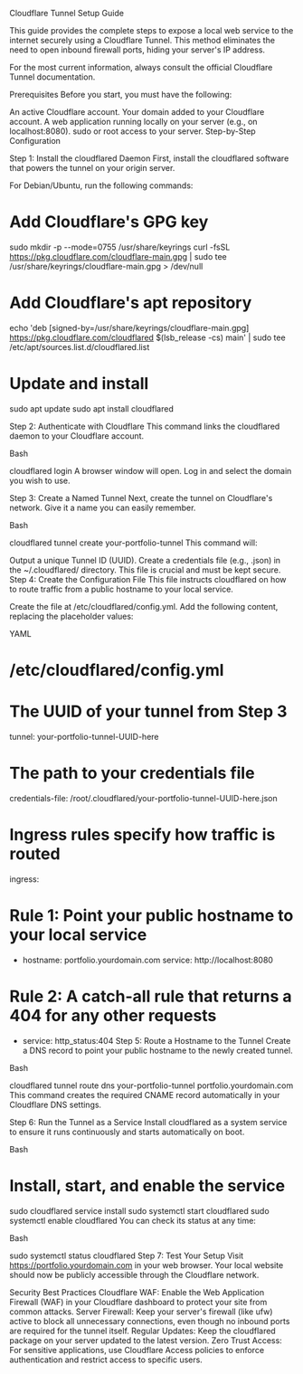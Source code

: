 Cloudflare Tunnel Setup Guide

This guide provides the complete steps to expose a local web service to the internet securely using a Cloudflare Tunnel. This method eliminates the need to open inbound firewall ports, hiding your server's IP address.

For the most current information, always consult the official Cloudflare Tunnel documentation.

Prerequisites
Before you start, you must have the following:

An active Cloudflare account.
Your domain added to your Cloudflare account.
A web application running locally on your server (e.g., on localhost:8080).
sudo or root access to your server.
Step-by-Step Configuration


Step 1: Install the cloudflared Daemon
First, install the cloudflared software that powers the tunnel on your origin server.

For Debian/Ubuntu, run the following commands:


  # Add Cloudflare's GPG key
  sudo mkdir -p --mode=0755 /usr/share/keyrings
  curl -fsSL https://pkg.cloudflare.com/cloudflare-main.gpg | sudo tee /usr/share/keyrings/cloudflare-main.gpg > /dev/null

  # Add Cloudflare's apt repository
  echo 'deb [signed-by=/usr/share/keyrings/cloudflare-main.gpg] https://pkg.cloudflare.com/cloudflared $(lsb_release -cs) main' | sudo tee /etc/apt/sources.list.d/cloudflared.list

  # Update and install
  sudo apt update
  sudo apt install cloudflared


Step 2: Authenticate with Cloudflare
This command links the cloudflared daemon to your Cloudflare account.

Bash

cloudflared login
A browser window will open. Log in and select the domain you wish to use.

Step 3: Create a Named Tunnel
Next, create the tunnel on Cloudflare's network. Give it a name you can easily remember.

Bash

cloudflared tunnel create your-portfolio-tunnel
This command will:

Output a unique Tunnel ID (UUID).
Create a credentials file (e.g., <Tunnel-ID>.json) in the ~/.cloudflared/ directory. This file is crucial and must be kept secure.
Step 4: Create the Configuration File
This file instructs cloudflared on how to route traffic from a public hostname to your local service.

Create the file at /etc/cloudflared/config.yml.
Add the following content, replacing the placeholder values:
<!-- end list -->

YAML

# /etc/cloudflared/config.yml

# The UUID of your tunnel from Step 3
tunnel: your-portfolio-tunnel-UUID-here

# The path to your credentials file
credentials-file: /root/.cloudflared/your-portfolio-tunnel-UUID-here.json

# Ingress rules specify how traffic is routed
ingress:
  # Rule 1: Point your public hostname to your local service
  - hostname: portfolio.yourdomain.com
    service: http://localhost:8080

  # Rule 2: A catch-all rule that returns a 404 for any other requests
  - service: http_status:404
Step 5: Route a Hostname to the Tunnel
Create a DNS record to point your public hostname to the newly created tunnel.

Bash

cloudflared tunnel route dns your-portfolio-tunnel portfolio.yourdomain.com
This command creates the required CNAME record automatically in your Cloudflare DNS settings.

Step 6: Run the Tunnel as a Service
Install cloudflared as a system service to ensure it runs continuously and starts automatically on boot.

Bash

# Install, start, and enable the service
sudo cloudflared service install
sudo systemctl start cloudflared
sudo systemctl enable cloudflared
You can check its status at any time:

Bash

sudo systemctl status cloudflared
Step 7: Test Your Setup
Visit https://portfolio.yourdomain.com in your web browser. Your local website should now be publicly accessible through the Cloudflare network.

Security Best Practices
Cloudflare WAF: Enable the Web Application Firewall (WAF) in your Cloudflare dashboard to protect your site from common attacks.
Server Firewall: Keep your server's firewall (like ufw) active to block all unnecessary connections, even though no inbound ports are required for the tunnel itself.
Regular Updates: Keep the cloudflared package on your server updated to the latest version.
Zero Trust Access: For sensitive applications, use Cloudflare Access policies to enforce authentication and restrict access to specific users.